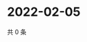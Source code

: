 # 2022-02-05

共 0 条

<!-- BEGIN WEIBO -->
<!-- 最后更新时间 Sat Feb 05 2022 12:15:32 GMT+0800 (China Standard Time) -->

<!-- END WEIBO -->
